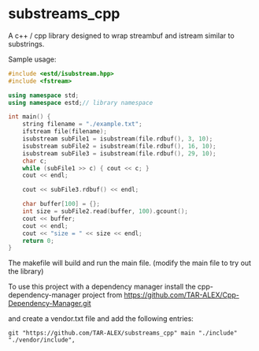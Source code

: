 # substreams_cpp

A c++ / cpp library designed to wrap streambuf and istream similar to substrings.

Sample usage:


```c++
#include <estd/isubstream.hpp>
#include <fstream>

using namespace std;
using namespace estd;// library namespace

int main() {
    string filename = "./example.txt";
    ifstream file(filename);
    isubstream subFile1 = isubstream(file.rdbuf(), 3, 10);
    isubstream subFile2 = isubstream(file.rdbuf(), 16, 10);
    isubstream subFile3 = isubstream(file.rdbuf(), 29, 10);
    char c;
    while (subFile1 >> c) { cout << c; }
    cout << endl;

    cout << subFile3.rdbuf() << endl;

    char buffer[100] = {};
    int size = subFile2.read(buffer, 100).gcount();
    cout << buffer;
    cout << endl;
    cout << "size = " << size << endl;
    return 0;
}
```

The makefile will build and run the main file. (modify the main file to try out the library)


To use this project with a dependency manager install the cpp-dependency-manager project from https://github.com/TAR-ALEX/Cpp-Dependency-Manager.git

and create a vendor.txt file and add the following entries:

```
git "https://github.com/TAR-ALEX/substreams_cpp" main "./include" "./vendor/include",

```
